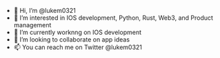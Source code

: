- 👋 Hi, I’m @lukem0321
- 👀 I’m interested in IOS development, Python, Rust, Web3, and Product management
- 🌱 I’m currently worknng on IOS development
- 💞️ I’m looking to collaborate on app ideas
- 📫 You can reach me on Twitter @lukem0321

<!---
lukem0321/lukem0321 is a ✨ special ✨ repository because its `README.md` (this file) appears on your GitHub profile.
You can click the Preview link to take a look at your changes.
--->
